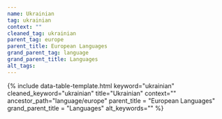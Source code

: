 ```yaml
---
name: Ukrainian
tag: ukrainian
context: ""
cleaned_tag: ukrainian
parent_tag: europe
parent_title: European Languages
grand_parent_tag: language
grand_parent_title: Languages
alt_tags: 
---
```


{% include data-table-template.html 
  keyword="ukrainian" 
  cleaned_keyword="ukrainian" 
  title="Ukrainian"
  context=""
  ancestor_path="language/europe" 
  parent_title = "European Languages"
  grand_parent_title = "Languages"
  alt_keywords=""
%}

